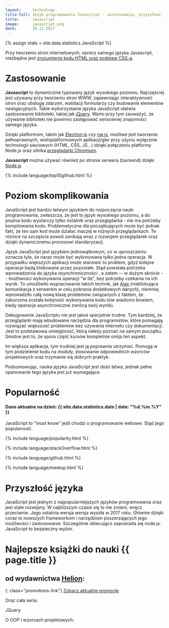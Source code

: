 ```yaml
---
layout:     technology
title-full: Język programowania Javascript - zastosowanie, przyszłość, polecane książki
title:      Javascript
image:		javascript.png
date:       18.11.2017
---
```


{% assign stats = site.data.statistics.JavaScript %}

Przy tworzeniu stron internetowych, oprócz samego języka Javascript, niezbędne jest [zrozumienie kodu HTML oraz podstaw CSS-a](2017-07-07-html&css.markdown).

# Zastosowanie

**Javascript** to dynamicznie typowany język wysokiego poziomu. Najczęściej jest używany przy tworzeniu stron WWW, zapewniając interaktywność stron oraz obsługę zdarzeń, walidacji formularzy czy budowanie elementów nawigacyjnych. Takie wykorzystanie języka JavaScript ułatwia zastosowanie biblioteki, takiej jak [jQuery](https://jquery.com/). Warto przy tym zauważyć, że używanie biblioteki nie powinno zastępować sensownej znajomości samego języka.

Dzięki platformom, takim jak [Electron.js](https://electron.atom.io/) czy [nw.js](https://nwjs.io/), możliwe jest tworzenie pełnoprawnych, wieloplatformowych aplikacji/gier przy użyciu wyłącznie technologii sieciowych (HTML, CSS, JS...) dzięki połączeniu platformy Node.js oraz silnika [przeglądarki Chromium](https://www.chromium.org/).

**Javascript** można używać również po stronie serwera (backend) dzięki [Node.js](/technologie/node.js)

{% include language/top10github.html %}

# Poziom skomplikowania

JavaScript jest bardzo łatwym językiem do rozpoczęcia nauki programowania, zwłaszcza, że jest to język wysokiego poziomu, a do pisania kodu wystarczy tylko notatnik oraz przeglądarka - nie ma potrzeby kompilowania kodu. Problematyczne dla początkujących może być jednak fakt, że ten sam kod może działać inaczej w różnych przeglądarkach. Te różnice na szczęście powoli zanikają wraz z rozwojem przeglądarek oraz dzięki dynamicznemu procesowi standaryzacji.

Język JavaScript jest językiem jednowątkowym, co w uproszczeniu oznacza tyle, że naraz może być wykonywana tylko jedna operacja. W przypadku większych aplikacji może stanowić to problem, gdyż kolejne operacje będą blokowane przez pozostałe. Stąd powstała potrzeba wprowadzenia do języka *asynchroniczności* , a zatem -- w dużym skrócie -- możliwości wykonywania operacji "w tle", bez potrzeby czekania na ich wynik. To umożliwiło wypracowanie takich technik, jak [Ajax](https://developer.mozilla.org/en/docs/AJAX) (nieblokująca komunikacja z serwerem w celu pobrania dodatkowych danych), niemniej wprowadziło całą nową klasę problemów związanych z faktem, że zaburzona została kolejność wykonywania kodu (nie wiadomo bowiem, kiedy operacje asynchroniczne zwrócą swój wynik).

Debugowanie JavaScriptu nie jest jakoś specjalnie trudne. Tym bardziej, że przeglądarki mają wbudowane narzędzia dla programistów, które pomagają rozwiązać większość problemów bez używania internetu czy dokumentacji. Jest to podstawowa umiejętność, którą należy poznać na samym początku. Smutne jest to, że spora część kursów kompletnie omija ten aspekt.

Im większa aplikacja, tym trudniej jest ją poprawnie utrzymać. Pomogą w tym podzielenie kodu na moduły, stosowanie odpowiednich wzorców projektowych oraz trzymanie się dobrych praktyk.

Podsumowując, nauka języka JavaScript jest dość łatwa, jednak pełne opanowanie tego języka jest już wymagające.

# Popularność

<h4>Dane aktualne na dzień: {{ site.data.statistics.date | date: "%d.%m.%Y"  }}</h4>

JavaScript to "must know" jeśli chodzi o programowanie webowe. Stąd jego popularność.

{% include language/popularity.html %}

{% include language/stackOverflow.html %}

{% include language/github.html %}

{% include language/meetup.html %}

# Przyszłość języka

JavaScript jest jednym z najpopularniejszych języków programowania oraz jest stale rozwijany. W najbliższym czasie się to nie zmieni, wręcz przeciwnie. Jego ostatnia wersja wersja wyszła w 2017 roku. Głównie dzięki coraz to nowszych frameworkom i narzędziom poszerzających jego możliwości i zastosowanie. Szczególnie obiecująco zapowiada się node.js. JavaScript to bezpieczny wybór.

# Najlepsze książki do nauki {{ page.title }}
## od wydawnictwa [Helion](https://helion.pl/view/9102Q):

{: class="promotions-link"}
[Zobacz aktualne promocje](https://helion.pl/page/9102Q/promocje)


<div class="book">
    <script src="https://helion.pl/plugins/new/ksiazkasm.phi?id=jsqwdk&nr=9102Q&size=181&dodaj=0&utf8=1"></script>
</div>

<div class="book">
    <script src="https://helion.pl/plugins/new/ksiazkasm.phi?id=ecmasc&nr=9102Q&size=181&dodaj=0&utf8=1"></script>
</div>

<div class="book">
    <script src="https://helion.pl/plugins/new/ksiazkasm.phi?id=jascpz&nr=9102Q&size=181&dodaj=0&utf8=1"></script>
</div>

<div class="book">
    <script src="https://helion.pl/plugins/new/ksiazkasm.phi?id=efprjs&nr=9102Q&size=181&dodaj=0&utf8=1"></script>
</div>

<div class="book">
    <script src="https://helion.pl/plugins/new/ksiazkasm.phi?id=jscmoc&nr=9102Q&size=181&dodaj=0&utf8=1"></script>
</div>

<div class="book">
    <script src="https://helion.pl/plugins/new/ksiazkasm.phi?id=prjsrg&nr=9102Q&size=181&dodaj=0&utf8=1"></script>
</div>

Oraz cała seria:

<div class="book">
    <script src="https://helion.pl/plugins/new/ksiazkasm.phi?id=tjndro&nr=9102Q&size=181&dodaj=0&utf8=1"></script>
</div>

<div class="book">
    <script src="https://helion.pl/plugins/new/ksiazkasm.phi?id=tajnjs&nr=9102Q&size=181&dodaj=0&utf8=1"></script>
</div>

<div class="book">
    <script src="https://helion.pl/plugins/new/ksiazkasm.phi?id=tajejs&nr=9102Q&size=181&dodaj=0&utf8=1"></script>
</div>

<div class="book">
    <script src="https://helion.pl/plugins/new/ksiazkasm.phi?id=tjsasy&nr=9102Q&size=181&dodaj=0&utf8=1"></script>
</div>

<div class="book">
    <script src="https://helion.pl/plugins/new/ksiazkasm.phi?id=tjtypy&nr=9102Q&size=181&dodaj=0&utf8=1"></script>
</div>

<div class="book">
    <script src="https://helion.pl/plugins/new/ksiazkasm.phi?id=tjszak&nr=9102Q&size=181&dodaj=0&utf8=1"></script>
</div>

JQuery

<div class="book">
    <script src="https://helion.pl/plugins/new/ksiazkasm.phi?id=bjqswp&nr=9102Q&size=181&utf8=1"></script>
</div>

<div class="book">
    <script src="https://helion.pl/plugins/new/ksiazkasm.phi?id=jquer3&nr=9102Q&size=181&utf8=1"></script>
</div>

O OOP i wzorcach projektowych:

<div class="book">
    <script src="https://helion.pl/plugins/new/ksiazkasm.phi?id=jascwz&nr=9102Q&size=181&dodaj=0&utf8=1"></script>
</div>

<div class="book">
    <script src="https://helion.pl/plugins/new/ksiazkasm.phi?id=misjsp&nr=9102Q&size=181&dodaj=0&utf8=1"></script>
</div>

